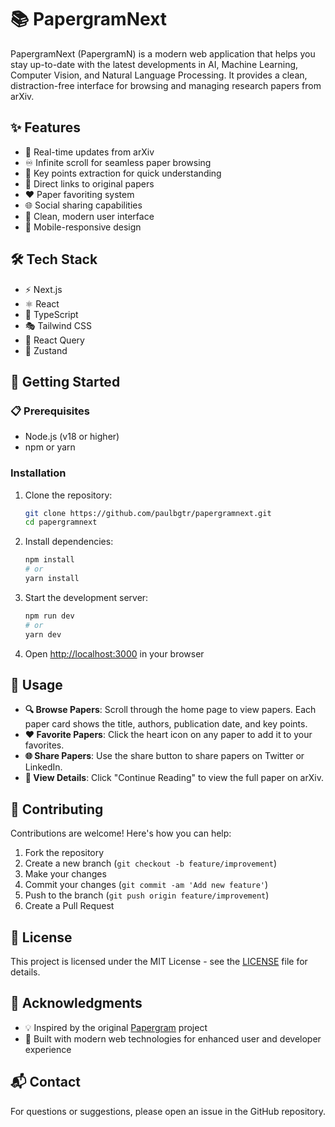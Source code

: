 # 📚 PapergramNext

PapergramNext (PapergramN) is a modern web application that helps you stay up-to-date with the latest developments in AI, Machine Learning, Computer Vision, and Natural Language Processing. It provides a clean, distraction-free interface for browsing and managing research papers from arXiv.

## ✨ Features

- 🔄 Real-time updates from arXiv
- ♾️ Infinite scroll for seamless paper browsing
- 🎯 Key points extraction for quick understanding
- 🔗 Direct links to original papers
- ❤️ Paper favoriting system
- 🌐 Social sharing capabilities
- 🎨 Clean, modern user interface
- 📱 Mobile-responsive design

## 🛠️ Tech Stack

- ⚡ Next.js
- ⚛️ React
- 📝 TypeScript
- 🎭 Tailwind CSS
- 🔄 React Query
- 🏪 Zustand

## 🚀 Getting Started

### 📋 Prerequisites

- Node.js (v18 or higher)
- npm or yarn

### Installation

1. Clone the repository:

   ```bash
   git clone https://github.com/paulbgtr/papergramnext.git
   cd papergramnext
   ```

2. Install dependencies:

   ```bash
   npm install
   # or
   yarn install
   ```

3. Start the development server:

   ```bash
   npm run dev
   # or
   yarn dev
   ```

4. Open [http://localhost:3000](http://localhost:3000) in your browser

## 📖 Usage

- **🔍 Browse Papers**: Scroll through the home page to view papers. Each paper card shows the title, authors, publication date, and key points.
- **❤️ Favorite Papers**: Click the heart icon on any paper to add it to your favorites.
- **🌐 Share Papers**: Use the share button to share papers on Twitter or LinkedIn.
- **📄 View Details**: Click "Continue Reading" to view the full paper on arXiv.

## 🤝 Contributing

Contributions are welcome! Here's how you can help:

1. Fork the repository
2. Create a new branch (`git checkout -b feature/improvement`)
3. Make your changes
4. Commit your changes (`git commit -am 'Add new feature'`)
5. Push to the branch (`git push origin feature/improvement`)
6. Create a Pull Request

## 📄 License

This project is licensed under the MIT License - see the [LICENSE](LICENSE) file for details.

## 🙏 Acknowledgments

- 💡 Inspired by the original [Papergram](https://github.com/cneuralnetwork/papergram/) project
- 🔧 Built with modern web technologies for enhanced user and developer experience

## 📬 Contact

For questions or suggestions, please open an issue in the GitHub repository.
